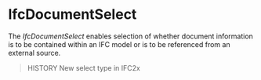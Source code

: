 # IfcDocumentSelect

The _IfcDocumentSelect_ enables selection of whether document information is to be contained within an IFC model or is to be referenced from an external source.<!-- end of definition -->

> HISTORY  New select type in IFC2x
